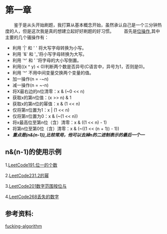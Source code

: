 # 第一章
&emsp;&emsp;鉴于是从头开始刷题，我打算从基本概念开始，虽然承认自己是一个三分钟热度的人，但是这次我是真的想建立起好好刷题的好习惯。
&emsp;&emsp;首先是[位操作](C/../../C/bits_OPeration.c),其中主要的几个骚操作有：
- 利用 '|' 和 ' ' 将大写字母转换为小写。
- 利用 '&' 和 '_'将小写字母转换为大写。
- 利用 '^' 和 ' '将字母的大小写倒置。
- 利用((x ^ y) < 0)判断两个数是否异号(C语言中，异号为1，否则是0)。
- 利用 '^' 不用中间变量交换两个变量的值。
- 加一操作(n = -~n)
- 减一操作(n = ~-n)
- 将X最右边的n位清零：x & (~0 << n)
- 获取x的第n位值：(x >> n) & 1
- 获取x的第n位的幂值：x & (1 << n)
- 仅将第n位置为1：x | (1 << n)
- 仅将第n位置为0：x & (~(1 << n))
- 将x最高位至第n位（含）清零：x & ((1 << n) - 1)
- 将第n位至第0位（含）清零：x & (~((1 << (n + 1)) - 1))
- ***重点是(n&(n-1)),比较常用，他可以去掉n的二进制表示的最后一个一***

## **n&(n-1)的使用示例**
1.[LeetCode191.位一的个数](./../C/191.c)

2.[LeetCode231.2的幂](./../C/231.c)

3.[LeetCode201数字范围按位与](../C/201.c)

4.[LeetCode268丢失的数字](../C/268.c)
## 参考资料:

[fucking-algorithm](https://github.com/labuladong/fucking-algorithm)